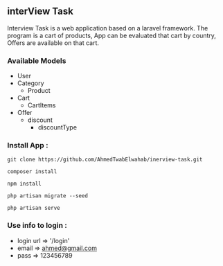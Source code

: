 ## interView Task

Interview Task is a web application based on a laravel framework.
The program is a cart of products, App can be evaluated that cart by country, Offers are available on that cart.

### Available Models
- User
- Category
  - Product
- Cart
  - CartItems
- Offer
  - discount
    - discountType


### Install App :

``` 
git clone https://github.com/AhmedTwabElwahab/inerview-task.git

composer install

npm install

php artisan migrate --seed

php artisan serve
```
### Use info to login :

- login url   => '/login'
- email       => ahmed@gmail.com
- pass        => 123456789

